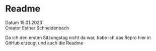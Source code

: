 # Readme  
Datum 15.01.2023  
Creator Esther Schneidenbach  


Da ich den ersten Sitzungstag nicht da war, habe ich das Repro hier in GitHub erzeugt und auch die Readme
